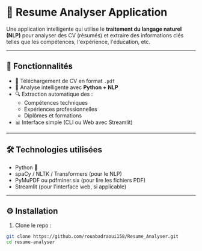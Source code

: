 # 📄 Resume Analyser Application

Une application intelligente qui utilise le **traitement du langage naturel (NLP)** pour analyser des CV (résumés) et extraire des informations clés telles que les compétences, l'expérience, l'éducation, etc.

---

## 🚀 Fonctionnalités

- 📑 Téléchargement de CV en format `.pdf`
- 🧠 Analyse intelligente avec **Python + NLP**
- 🔍 Extraction automatique des :
  - Compétences techniques
  - Expériences professionnelles
  - Diplômes et formations
- 📊 Interface simple (CLI ou Web avec Streamlit)

---

## 🛠️ Technologies utilisées

- Python 🐍
- spaCy / NLTK / Transformers (pour le NLP)
- PyMuPDF ou pdfminer.six (pour lire les fichiers PDF)
- Streamlit (pour l'interface web, si applicable)

---

## ⚙️ Installation

1. Clone le repo :
```bash
git clone https://github.com/rouabadraoui158/Resume_Analyser.git
cd resume-analyser
